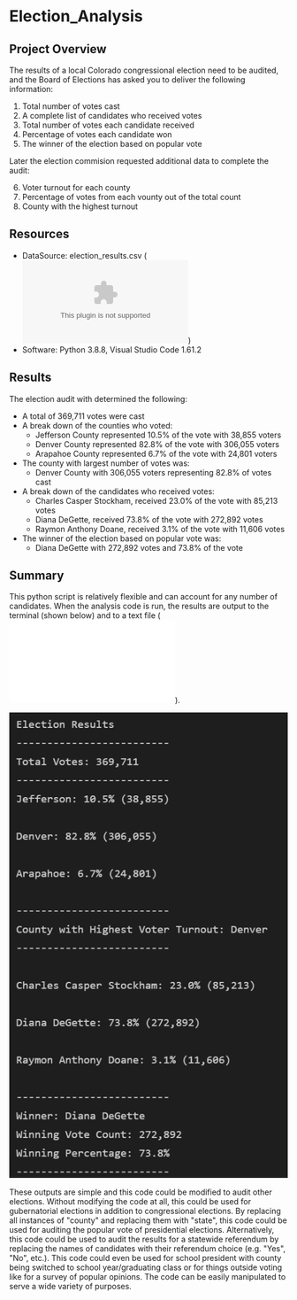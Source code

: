 # Election_Analysis
## Project Overview
The results of a local Colorado congressional election need to be audited, and the Board of Elections has asked you to deliver the following information:
1. Total number of votes cast
2. A complete list of candidates who received votes
3. Total number of votes each candidate received
4. Percentage of votes each candidate won
5. The winner of the election based on popular vote

Later the election commision requested additional data to complete the audit:

6. Voter turnout for each county
7. Percentage of votes from each vounty out of the total count
8. County with the highest turnout

## Resources
- DataSource: election_results.csv (![Link](/Resources/election_results.csv))
- Software: Python 3.8.8, Visual Studio Code 1.61.2

## Results
The election audit with determined the following:
- A total of 369,711 votes were cast
- A break down of the counties who voted:
  - Jefferson County represented 10.5% of the vote with 38,855 voters
  - Denver County represented 82.8% of the vote with 306,055 voters
  - Arapahoe County represented 6.7% of the vote with 24,801 voters
- The county with largest number of votes was:
  -  Denver County with 306,055 voters representing 82.8% of votes cast
- A break down of the candidates who received votes:
  - Charles Casper Stockham, received 23.0% of the vote with 85,213 votes
  - Diana DeGette, received 73.8% of the vote with 272,892 votes
  - Raymon Anthony Doane, received 3.1% of the vote with 11,606 votes
- The winner of the election based on popular vote was:
  - Diana DeGette with 272,892 votes and 73.8% of the vote

## Summary

This python script is relatively flexible and can account for any number of candidates. When the analysis code is run, the results are output to the terminal (shown below) and to a text file (![Link](/Analysis/election_analysis.txt)).

![TerminalOutput.png](/Analysis/TerminalOutput.png)

These outputs are simple and this code could be modified to audit other elections. Without modifying the code at all, this could be used for gubernatorial elections in addition to congressional elections. By replacing all instances of "county" and replacing them with "state", this code could be used for auditing the popular vote of presidential elections. Alternatively, this code could be used to audit the results for a statewide referendum by replacing the names of candidates with their referendum choice (e.g. "Yes", "No", etc.). This code could even be used for school president with county being switched to school year/graduating class or for things outside voting like for a survey of popular opinions. The code can be easily manipulated to serve a wide variety of purposes.
